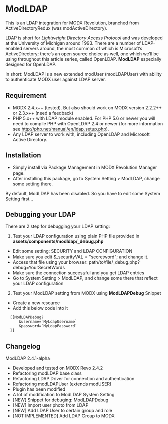 ModLDAP
=======

This is an LDAP integration for MODX Revolution, branched from ActiveDirectoryRedux (was modActiveDirectory). 

LDAP is short for *Lightweight Directory Access Protocol* and was developed at the University of Michigan around 1993. There are a number of LDAP-enabled servers around, the most common of which is Microsoft’s ActiveDirectory; there’s an open source choice as well, one which we’ll be using throughout this article series, called OpenLDAP. **ModLDAP** especially designed for OpenLDAP.

In short: ModLDAP is a new extended modUser (modLDAPUser) with ability to authenticate MODX user against LDAP server.


Requirement
-----------------------------------------------------
* MODX 2.4.x++ (tested). But also should work on MODX version 2.2.2++ or 2.3.x++ (need a feedback)
* PHP 5.x++ with LDAP module enabled. For PHP 5.6 or newer you will need to compile PHP with OpenLDAP 2.4 or newer (for more information see http://php.net/manual/en/ldap.setup.php).
* Any LDAP server to work with, including OpenLDAP and Microsoft Active Directory.


Installation
-----------------------------------------------------
* Simply install via Package Management in MODX Revolution Manager page.
* After installing this package, go to System Setting > ModLDAP, change some setting there.

By default, ModLDAP has been disabled. So you have to edit some System Setting first...


Debugging your LDAP
-----------------------------------------------------
There are 2 step for debugging your LDAP setting:

1. Test your LDAP configuration using plain PHP file provided in **assets/components/modldap/_debug.php**
  - Edit some setting: SECURITY and LDAP CONFIGURATION
  - Make sure you edit $_securityVAL = "secretword"; and change it.
  - Access that file using your browser: path/to/file/_debug.php?debug=YourSecretWords
  - Make sure the connection successful and you get LDAP entries
  - Go to System Setting > ModLDAP, and change some there that reflect your LDAP configuration

2. Test your ModLDAP setting from MODX using **ModLDAPDebug** Snippet
  - Create a new resource
  - Add this below code into it
```
  [[ModLDAPDebug?
      &username=`MyLdapUsername`
      &password=`MyLdapPassword`
  ]]
```


Changelog
-----------------------------------------------------
ModLDAP 2.4.1-alpha
- Developed and tested on MODX Revo 2.4.2
- Refactoring modLDAP base class
- Refactoring LDAP Driver for connection and authentication
- Refactoring modLDAPUser (extends modUSER)
- Plugin has been modified
- A lot of modification to ModLDAP System Setting
- [NEW] Snippet for debuging: ModLDAPDebug
- [NEW] Import user photo from LDAP 
- [NEW] Add LDAP User to certain group and role
- [NOT IMPLEMENTED] Add LDAP Group to MODX